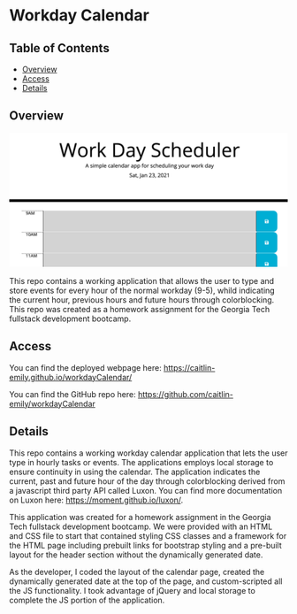 # Workday Calendar

## Table of Contents 

* [Overview](#Overview)
* [Access](#Access)
* [Details](#Details)


## Overview

![Alt text](./Assets/webpageSnap.png?raw=true "Working Calendar Snap")

This repo contains a working application that allows the user to type and store events for every hour of the normal workday (9-5), whild indicating the current hour, previous hours and future hours through colorblocking. This repo was created as a homework assignment for the Georgia Tech fullstack development bootcamp. 

## Access

You can find the deployed webpage here: https://caitlin-emily.github.io/workdayCalendar/

You can find the GitHub repo here: https://github.com/caitlin-emily/workdayCalendar

## Details

This repo contains a working workday calendar application that lets the user type in hourly tasks or events. The applications employs local storage to ensure continuity in using the calendar. The application indicates the current, past and future hour of the day through colorblocking derived from a javascript third party API called Luxon. You can find more documentation on Luxon here: https://moment.github.io/luxon/. 

This application was created for a homework assignment in the Georgia Tech fullstack development bootcamp. We were provided with an HTML and CSS file to start that contained styling CSS classes and a framework for the HTML page including prebuilt links for bootstrap styling and a pre-built layout for the header section without the dynamically generated date.

As the developer, I coded the layout of the calendar page, created the dynamically generated date at the top of the page, and custom-scripted all the JS functionality. I took advantage of jQuery and local storage to complete the JS portion of the application. 




